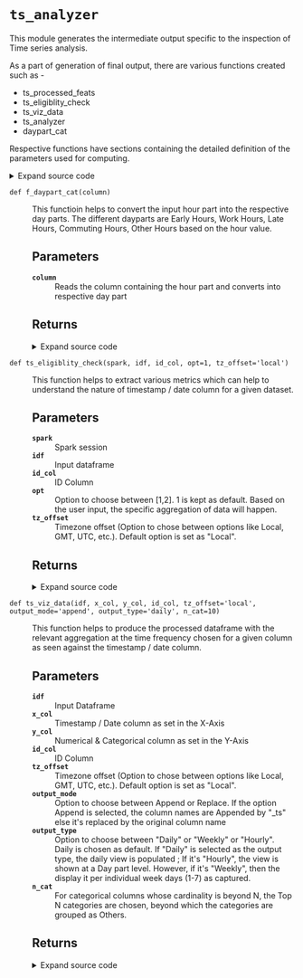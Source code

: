 # <code>ts_analyzer</code>
<p>This module generates the intermediate output specific to the inspection of Time series analysis. </p>
<p>As a part of generation of final output, there are various functions created such as - </p>
<ul>
<li>ts_processed_feats</li>
<li>ts_eligiblity_check</li>
<li>ts_viz_data</li>
<li>ts_analyzer</li>
<li>daypart_cat</li>
</ul>
<p>Respective functions have sections containing the detailed definition of the parameters used for computing.</p>
<details class="source">
<summary>
<span>Expand source code</span>
</summary>
<pre>
```python
# coding=utf-8

"""This module generates the intermediate output specific to the inspection of Time series analysis. 

As a part of generation of final output, there are various functions created such as - 

- ts_processed_feats
- ts_eligiblity_check
- ts_viz_data
- ts_analyzer
- daypart_cat

Respective functions have sections containing the detailed definition of the parameters used for computing.

"""

import pyspark
import datetime
from pyspark.sql import functions as F
from pyspark.sql import types as T
from pyspark.sql import Window
from loguru import logger
import calendar
from anovos.shared.utils import attributeType_segregation, ends_with
from anovos.data_analyzer.stats_generator import measures_of_percentiles
from anovos.data_ingest.ts_auto_detection import ts_preprocess
from anovos.data_transformer.datetime import (
    timeUnits_extraction,
    unix_to_timestamp,
    lagged_ts,
)

import csv
import io
import os
import re
import warnings
import subprocess
from pathlib import Path
import dateutil.parser
from statsmodels.tsa.seasonal import seasonal_decompose
import pandas as pd
import numpy as np


def daypart_cat(column):

    """
    This functioin helps to convert the input hour part into the respective day parts. The different dayparts are Early Hours, Work Hours, Late Hours, Commuting Hours, Other Hours based on the hour value.

    Parameters
    ----------

    column
        Reads the column containing the hour part and converts into respective day part

    Returns
    -------
    """

    # calculate hour buckets after adding local timezone

    if column is None:
        return "Missing_NA"
    elif (column >= 4) and (column < 7):
        return "early_hours"
    elif (column >= 10) and (column < 17):
        return "work_hours"
    elif (column >= 23) or (column < 4):
        return "late_hours"
    elif ((column >= 7) and (column < 10)) or ((column >= 17) and (column < 20)):
        return "commuting_hours"
    else:
        return "other_hours"


f_daypart_cat = F.udf(daypart_cat, T.StringType())


def ts_processed_feats(idf, col, id_col, tz, cnt_row, cnt_unique_id):

    """
    This function helps to extract time units from the input dataframe on a processed column being timestamp / date.

    Parameters
    ----------

    idf
        Input dataframe
    col
        Column belonging to timestamp / date
    id_col
        ID column
    tz
        Timezone offset
    cnt_row
        Count of rows present in the Input dataframe
    cnt_unique_id
        Count of unique records present in the Input dataframe

    Returns
    -------
    """

    if cnt_row == cnt_unique_id:

        odf = (
            timeUnits_extraction(
                idf,
                col,
                "all",
                output_mode="append",
            )
            .withColumn("yyyymmdd_col", F.to_date(col))
            .orderBy("yyyymmdd_col")
            .withColumn("daypart_cat", f_daypart_cat(F.col(col + "_hour")))
            .withColumn(
                "week_cat",
                F.when(F.col(col + "_dayofweek") > 5, F.lit("weekend")).otherwise(
                    "weekday"
                ),
            )
            .withColumnRenamed(col + "_dayofweek", "dow")
        )

        return odf

    else:

        odf = (
            timeUnits_extraction(
                idf,
                col,
                "all",
                output_mode="append",
            )
            .withColumn("yyyymmdd_col", F.to_date(col))
            .orderBy(id_col, "yyyymmdd_col")
            .withColumn("daypart_cat", f_daypart_cat(F.col(col + "_hour")))
            .withColumn(
                "week_cat",
                F.when(F.col(col + "_dayofweek") > 5, F.lit("weekend")).otherwise(
                    "weekday"
                ),
            )
            .withColumnRenamed(col + "_dayofweek", "dow")
        )

        return odf


def ts_eligiblity_check(spark, idf, id_col, opt=1, tz_offset="local"):

    """
    This function helps to extract various metrics which can help to understand the nature of timestamp / date column for a given dataset.

    Parameters
    ----------

    spark
        Spark session
    idf
        Input dataframe
    id_col
        ID Column
    opt
        Option to choose between [1,2]. 1 is kept as default. Based on the user input, the specific aggregation of data will happen.
    tz_offset
        Timezone offset (Option to chose between options like Local, GMT, UTC, etc.). Default option is set as "Local".

    Returns
    -------
    """

    lagged_df = lagged_ts(
        idf.select("yyyymmdd_col").distinct().orderBy("yyyymmdd_col"),
        "yyyymmdd_col",
        lag=1,
        tsdiff_unit="days",
        output_mode="append",
    ).orderBy("yyyymmdd_col")

    diff_lagged_df = list(
        np.around(
            lagged_df.withColumn(
                "daydiff", F.datediff("yyyymmdd_col", "yyyymmdd_col_lag1")
            )
            .where(F.col("daydiff").isNotNull())
            .groupBy()
            .agg(
                F.mean("daydiff").alias("mean"),
                F.variance("daydiff").alias("variance"),
                F.stddev("daydiff").alias("stdev"),
            )
            .withColumn("coef_of_var_lag", F.col("stdev") / F.col("mean"))
            .rdd.flatMap(lambda x: x)
            .collect(),
            3,
        )
    )

    p1 = measures_of_percentiles(
        spark,
        idf.groupBy(id_col).agg(F.countDistinct("yyyymmdd_col").alias("id_date_pair")),
        list_of_cols="id_date_pair",
    )
    p2 = measures_of_percentiles(
        spark,
        idf.groupBy("yyyymmdd_col").agg(F.countDistinct(id_col).alias("date_id_pair")),
        list_of_cols="date_id_pair",
    )

    if opt == 1:

        odf = p1.union(p2).toPandas()

        return odf

    else:

        odf = idf
        m = (
            odf.groupBy("yyyymmdd_col")
            .count()
            .orderBy("count", ascending=False)
            .collect()
        )
        mode = str(m[0][0]) + " [" + str(m[0][1]) + "]"
        missing_vals = odf.where(F.col("yyyymmdd_col").isNull()).count()
        odf = (
            odf.groupBy()
            .agg(
                F.countDistinct("yyyymmdd_col").alias("count_unique_dates"),
                F.min("yyyymmdd_col").alias("min_date"),
                F.max("yyyymmdd_col").alias("max_date"),
            )
            .withColumn("modal_date", F.lit(mode))
            .withColumn("date_diff", F.datediff("max_date", "min_date"))
            .withColumn("missing_date", F.lit(missing_vals))
            .withColumn("mean", F.lit(diff_lagged_df[0]))
            .withColumn("variance", F.lit(diff_lagged_df[1]))
            .withColumn("stdev", F.lit(diff_lagged_df[2]))
            .withColumn("cov", F.lit(diff_lagged_df[3]))
            .toPandas()
        )

        return odf


def ts_viz_data(
    idf,
    x_col,
    y_col,
    id_col,
    tz_offset="local",
    output_mode="append",
    output_type="daily",
    n_cat=10,
):

    """

    This function helps to produce the processed dataframe with the relevant aggregation at the time frequency chosen for a given column as seen against the timestamp / date column.

    Parameters
    ----------

    idf
        Input Dataframe
    x_col
        Timestamp / Date column as set in the X-Axis
    y_col
        Numerical & Categorical column as set in the Y-Axis
    id_col
        ID Column
    tz_offset
        Timezone offset (Option to chose between options like Local, GMT, UTC, etc.). Default option is set as "Local".
    output_mode
        Option to choose between Append or Replace. If the option Append is selected, the column names are Appended by "_ts" else it's replaced by the original column name
    output_type
        Option to choose between "Daily" or "Weekly" or "Hourly". Daily is chosen as default. If "Daily" is selected as the output type, the daily view is populated ; If it's "Hourly", the view is shown at a Day part level. However, if it's "Weekly", then the display it per individual week days (1-7) as captured.
    n_cat
        For categorical columns whose cardinality is beyond N, the Top N categories are chosen, beyond which the categories are grouped as Others.

    Returns
    -------
    """

    y_col_org = y_col
    y_col = y_col.replace("-", "_")
    idf = idf.withColumnRenamed(y_col_org, y_col)

    for i in idf.dtypes:

        if y_col == i[0]:
            y_col_dtype = i[1]

    if y_col_dtype == "string":

        top_cat = list(
            idf.groupBy(y_col)
            .count()
            .orderBy("count", ascending=False)
            .limit(int(n_cat))
            .select(y_col)
            .toPandas()[y_col]
            .values
        )
        idf = idf.withColumn(
            y_col,
            F.when(F.col(y_col).isin(top_cat), F.col(y_col)).otherwise(F.lit("Others")),
        )

        if output_type == "daily":

            odf = (
                idf.groupBy(y_col, "yyyymmdd_col")
                .agg(F.count(y_col).alias("count"))
                .orderBy("yyyymmdd_col")
                .withColumnRenamed("yyyymmdd_col", x_col)
                .withColumnRenamed(y_col, y_col_org)
                .toPandas()
            )

        elif output_type == "hourly":

            odf = (
                idf.groupBy(y_col, "daypart_cat")
                .agg(F.count(y_col).alias("count"))
                .orderBy("daypart_cat")
                .withColumnRenamed(y_col, y_col_org)
                .toPandas()
            )

        elif output_type == "weekly":

            odf = (
                idf.groupBy(y_col, "dow")
                .agg(F.count(y_col).alias("count"))
                .orderBy("dow")
                .withColumnRenamed(y_col, y_col_org)
                .toPandas()
            )

        return odf

    else:

        if output_type == "daily":

            odf = (
                idf.groupBy("yyyymmdd_col")
                .agg(
                    F.min(y_col).alias("min"),
                    F.max(y_col).alias("max"),
                    F.mean(y_col).alias("mean"),
                    F.expr("percentile(" + y_col + ", array(0.5))")[0].alias("median"),
                )
                .orderBy("yyyymmdd_col")
                .withColumnRenamed("yyyymmdd_col", x_col)
                .withColumnRenamed(y_col, y_col_org)
                .toPandas()
            )

        elif output_type == "hourly":

            odf = (
                idf.groupBy("daypart_cat")
                .agg(
                    F.min(y_col).alias("min"),
                    F.max(y_col).alias("max"),
                    F.mean(y_col).alias("mean"),
                    F.expr("percentile(" + y_col + ", array(0.5))")[0].alias("median"),
                )
                .orderBy("daypart_cat")
                .withColumnRenamed(y_col, y_col_org)
                .toPandas()
            )

        elif output_type == "weekly":

            odf = (
                idf.groupBy("dow")
                .agg(
                    F.min(y_col).alias("min"),
                    F.max(y_col).alias("max"),
                    F.mean(y_col).alias("mean"),
                    F.expr("percentile(" + y_col + ", array(0.5))")[0].alias("median"),
                )
                .orderBy("dow")
                .withColumnRenamed(y_col, y_col_org)
                .toPandas()
            )

        return odf


def ts_analyzer(
    spark,
    idf,
    id_col,
    max_days,
    output_path,
    output_type="daily",
    tz_offset="local",
    run_type="local",
):

    """

    This function helps to produce the processed output in an aggregate form considering the input dataframe with processed timestamp / date column. The aggregation happens across Mean, Median, Min & Max for the Numerical / Categorical column.

    Parameters
    ----------

    spark
        Spark session
    idf
        Input Dataframe
    id_col
        ID Column
    max_days
        Max days upto which the data will be aggregated. If we've a dataset containing a timestamp / date field with very high number of unique dates (Let's say beyond 20 years worth of daily data), a maximum days value chosen basis which the latest output is displayed.
    output_path
        Output path where the intermediate data is going to be saved
    output_type
        Option to choose between "Daily" or "Weekly" or "Hourly". Daily is chosen as default. If "Daily" is selected as the output type, the daily view is populated ; If it's "Hourly", the view is shown at a Day part level. However, if it's "Weekly", then the display it per individual week days (1-7) as captured.
    tz_offset
        Timezone offset (Option to chose between options like Local, GMT, UTC, etc.). Default option is set as "Local".
    run_type
        Option to choose between run type "Local" or "EMR" or "Azure" basis the user flexibility. Default option is set as "Local".

    Returns
    -------
    """

    if run_type == "local":
        local_path = output_path
    else:
        local_path = "report_stats"

    Path(local_path).mkdir(parents=True, exist_ok=True)

    num_cols, cat_cols, other_cols = attributeType_segregation(idf)

    num_cols = [x for x in num_cols if x not in [id_col]]
    cat_cols = [x for x in cat_cols if x not in [id_col]]

    ts_loop_cols_post = [x[0] for x in idf.dtypes if x[1] in ["timestamp", "date"]]

    cnt_row = idf.count()
    cnt_unique_id = idf.select(id_col).distinct().count()

    for i in ts_loop_cols_post:

        ts_processed_feat_df = ts_processed_feats(
            idf, i, id_col, tz_offset, cnt_row, cnt_unique_id
        )
        ts_processed_feat_df.persist(pyspark.StorageLevel.DISK_ONLY)

        # for j in range(1, 3):
        #     f = ts_eligiblity_check(
        #         spark,
        #         ts_processed_feat_df,
        #         id_col=id_col,
        #         opt=j,
        #         tz_offset=tz_offset,
        #     )
        #     f.to_csv(
        #         ends_with(local_path) + "stats_" + str(i) + "_" + str(j) + ".csv",
        #         index=False,
        #     )

        f1 = ts_eligiblity_check(
            spark, ts_processed_feat_df, id_col=id_col, opt=1, tz_offset=tz_offset
        )
        f1.to_csv(
            ends_with(local_path) + "stats_" + str(i) + "_" + str(1) + ".csv",
            index=False,
        )

        f2 = ts_eligiblity_check(
            spark, ts_processed_feat_df, id_col=id_col, opt=2, tz_offset=tz_offset
        )
        f2.to_csv(
            ends_with(local_path) + "stats_" + str(i) + "_" + str(2) + ".csv",
            index=False,
        )

        for k in [num_cols, cat_cols]:
            for l in k:
                for m in [output_type]:
                    f = (
                        ts_viz_data(
                            ts_processed_feat_df,
                            i,
                            l,
                            id_col=id_col,
                            tz_offset=tz_offset,
                            output_mode="append",
                            output_type=m,
                            n_cat=10,
                        )
                        .tail(int(max_days))
                        .dropna()
                    )
                    f.to_csv(
                        ends_with(local_path) + i + "_" + l + "_" + m + ".csv",
                        index=False,
                    )
        ts_processed_feat_df.unpersist()

    if run_type == "emr":
        bash_cmd = (
            "aws s3 cp --recursive "
            + ends_with(local_path)
            + " "
            + ends_with(output_path)
        )
        output = subprocess.check_output(["bash", "-c", bash_cmd])
```
</pre>
</details>
## Functions
<dl>
<dt id="anovos.data_analyzer.ts_analyzer.daypart_cat"><code class="name flex hljs csharp">
<span class="k">def</span> <span class="nf"><span class="ident">daypart_cat</span></span>(<span class="n">column)</span>
</code></dt>
<dd>
<div class="desc"><p>This functioin helps to convert the input hour part into the respective day parts. The different dayparts are Early Hours, Work Hours, Late Hours, Commuting Hours, Other Hours based on the hour value.</p>
<h2 id="parameters">Parameters</h2>
<dl>
<dt><strong><code>column</code></strong></dt>
<dd>Reads the column containing the hour part and converts into respective day part</dd>
</dl>
<h2 id="returns">Returns</h2></div>
<details class="source">
<summary>
<span>Expand source code</span>
</summary>
<pre>
```python
def daypart_cat(column):

    """
    This functioin helps to convert the input hour part into the respective day parts. The different dayparts are Early Hours, Work Hours, Late Hours, Commuting Hours, Other Hours based on the hour value.

    Parameters
    ----------

    column
        Reads the column containing the hour part and converts into respective day part

    Returns
    -------
    """

    # calculate hour buckets after adding local timezone

    if column is None:
        return "Missing_NA"
    elif (column >= 4) and (column < 7):
        return "early_hours"
    elif (column >= 10) and (column < 17):
        return "work_hours"
    elif (column >= 23) or (column < 4):
        return "late_hours"
    elif ((column >= 7) and (column < 10)) or ((column >= 17) and (column < 20)):
        return "commuting_hours"
    else:
        return "other_hours"
```
</pre>
</details>
</dd>
<dt id="anovos.data_analyzer.ts_analyzer.f_daypart_cat"><code class="name flex hljs csharp">
<span class="k">def</span> <span class="nf"><span class="ident">f_daypart_cat</span></span>(<span class="n">column)</span>
</code></dt>
<dd>
<div class="desc"><p>This functioin helps to convert the input hour part into the respective day parts. The different dayparts are Early Hours, Work Hours, Late Hours, Commuting Hours, Other Hours based on the hour value.</p>
<h2 id="parameters">Parameters</h2>
<dl>
<dt><strong><code>column</code></strong></dt>
<dd>Reads the column containing the hour part and converts into respective day part</dd>
</dl>
<h2 id="returns">Returns</h2></div>
<details class="source">
<summary>
<span>Expand source code</span>
</summary>
<pre>
```python
def daypart_cat(column):

    """
    This functioin helps to convert the input hour part into the respective day parts. The different dayparts are Early Hours, Work Hours, Late Hours, Commuting Hours, Other Hours based on the hour value.

    Parameters
    ----------

    column
        Reads the column containing the hour part and converts into respective day part

    Returns
    -------
    """

    # calculate hour buckets after adding local timezone

    if column is None:
        return "Missing_NA"
    elif (column >= 4) and (column < 7):
        return "early_hours"
    elif (column >= 10) and (column < 17):
        return "work_hours"
    elif (column >= 23) or (column < 4):
        return "late_hours"
    elif ((column >= 7) and (column < 10)) or ((column >= 17) and (column < 20)):
        return "commuting_hours"
    else:
        return "other_hours"
```
</pre>
</details>
</dd>
<dt id="anovos.data_analyzer.ts_analyzer.ts_analyzer"><code class="name flex hljs csharp">
<span class="k">def</span> <span class="nf"><span class="ident">ts_analyzer</span></span>(<span class="n">spark, idf, id_col, max_days, output_path, output_type='daily', tz_offset='local', run_type='local')</span>
</code></dt>
<dd>
<div class="desc"><p>This function helps to produce the processed output in an aggregate form considering the input dataframe with processed timestamp / date column. The aggregation happens across Mean, Median, Min &amp; Max for the Numerical / Categorical column.</p>
<h2 id="parameters">Parameters</h2>
<dl>
<dt><strong><code>spark</code></strong></dt>
<dd>Spark session</dd>
<dt><strong><code>idf</code></strong></dt>
<dd>Input Dataframe</dd>
<dt><strong><code>id_col</code></strong></dt>
<dd>ID Column</dd>
<dt><strong><code>max_days</code></strong></dt>
<dd>Max days upto which the data will be aggregated. If we've a dataset containing a timestamp / date field with very high number of unique dates (Let's say beyond 20 years worth of daily data), a maximum days value chosen basis which the latest output is displayed.</dd>
<dt><strong><code>output_path</code></strong></dt>
<dd>Output path where the intermediate data is going to be saved</dd>
<dt><strong><code>output_type</code></strong></dt>
<dd>Option to choose between "Daily" or "Weekly" or "Hourly". Daily is chosen as default. If "Daily" is selected as the output type, the daily view is populated ; If it's "Hourly", the view is shown at a Day part level. However, if it's "Weekly", then the display it per individual week days (1-7) as captured.</dd>
<dt><strong><code>tz_offset</code></strong></dt>
<dd>Timezone offset (Option to chose between options like Local, GMT, UTC, etc.). Default option is set as "Local".</dd>
<dt><strong><code>run_type</code></strong></dt>
<dd>Option to choose between run type "Local" or "EMR" or "Azure" basis the user flexibility. Default option is set as "Local".</dd>
</dl>
<h2 id="returns">Returns</h2></div>
<details class="source">
<summary>
<span>Expand source code</span>
</summary>
<pre>
```python
def ts_analyzer(
    spark,
    idf,
    id_col,
    max_days,
    output_path,
    output_type="daily",
    tz_offset="local",
    run_type="local",
):

    """

    This function helps to produce the processed output in an aggregate form considering the input dataframe with processed timestamp / date column. The aggregation happens across Mean, Median, Min & Max for the Numerical / Categorical column.

    Parameters
    ----------

    spark
        Spark session
    idf
        Input Dataframe
    id_col
        ID Column
    max_days
        Max days upto which the data will be aggregated. If we've a dataset containing a timestamp / date field with very high number of unique dates (Let's say beyond 20 years worth of daily data), a maximum days value chosen basis which the latest output is displayed.
    output_path
        Output path where the intermediate data is going to be saved
    output_type
        Option to choose between "Daily" or "Weekly" or "Hourly". Daily is chosen as default. If "Daily" is selected as the output type, the daily view is populated ; If it's "Hourly", the view is shown at a Day part level. However, if it's "Weekly", then the display it per individual week days (1-7) as captured.
    tz_offset
        Timezone offset (Option to chose between options like Local, GMT, UTC, etc.). Default option is set as "Local".
    run_type
        Option to choose between run type "Local" or "EMR" or "Azure" basis the user flexibility. Default option is set as "Local".

    Returns
    -------
    """

    if run_type == "local":
        local_path = output_path
    else:
        local_path = "report_stats"

    Path(local_path).mkdir(parents=True, exist_ok=True)

    num_cols, cat_cols, other_cols = attributeType_segregation(idf)

    num_cols = [x for x in num_cols if x not in [id_col]]
    cat_cols = [x for x in cat_cols if x not in [id_col]]

    ts_loop_cols_post = [x[0] for x in idf.dtypes if x[1] in ["timestamp", "date"]]

    cnt_row = idf.count()
    cnt_unique_id = idf.select(id_col).distinct().count()

    for i in ts_loop_cols_post:

        ts_processed_feat_df = ts_processed_feats(
            idf, i, id_col, tz_offset, cnt_row, cnt_unique_id
        )
        ts_processed_feat_df.persist(pyspark.StorageLevel.DISK_ONLY)

        # for j in range(1, 3):
        #     f = ts_eligiblity_check(
        #         spark,
        #         ts_processed_feat_df,
        #         id_col=id_col,
        #         opt=j,
        #         tz_offset=tz_offset,
        #     )
        #     f.to_csv(
        #         ends_with(local_path) + "stats_" + str(i) + "_" + str(j) + ".csv",
        #         index=False,
        #     )

        f1 = ts_eligiblity_check(
            spark, ts_processed_feat_df, id_col=id_col, opt=1, tz_offset=tz_offset
        )
        f1.to_csv(
            ends_with(local_path) + "stats_" + str(i) + "_" + str(1) + ".csv",
            index=False,
        )

        f2 = ts_eligiblity_check(
            spark, ts_processed_feat_df, id_col=id_col, opt=2, tz_offset=tz_offset
        )
        f2.to_csv(
            ends_with(local_path) + "stats_" + str(i) + "_" + str(2) + ".csv",
            index=False,
        )

        for k in [num_cols, cat_cols]:
            for l in k:
                for m in [output_type]:
                    f = (
                        ts_viz_data(
                            ts_processed_feat_df,
                            i,
                            l,
                            id_col=id_col,
                            tz_offset=tz_offset,
                            output_mode="append",
                            output_type=m,
                            n_cat=10,
                        )
                        .tail(int(max_days))
                        .dropna()
                    )
                    f.to_csv(
                        ends_with(local_path) + i + "_" + l + "_" + m + ".csv",
                        index=False,
                    )
        ts_processed_feat_df.unpersist()

    if run_type == "emr":
        bash_cmd = (
            "aws s3 cp --recursive "
            + ends_with(local_path)
            + " "
            + ends_with(output_path)
        )
        output = subprocess.check_output(["bash", "-c", bash_cmd])
```
</pre>
</details>
</dd>
<dt id="anovos.data_analyzer.ts_analyzer.ts_eligiblity_check"><code class="name flex hljs csharp">
<span class="k">def</span> <span class="nf"><span class="ident">ts_eligiblity_check</span></span>(<span class="n">spark, idf, id_col, opt=1, tz_offset='local')</span>
</code></dt>
<dd>
<div class="desc"><p>This function helps to extract various metrics which can help to understand the nature of timestamp / date column for a given dataset.</p>
<h2 id="parameters">Parameters</h2>
<dl>
<dt><strong><code>spark</code></strong></dt>
<dd>Spark session</dd>
<dt><strong><code>idf</code></strong></dt>
<dd>Input dataframe</dd>
<dt><strong><code>id_col</code></strong></dt>
<dd>ID Column</dd>
<dt><strong><code>opt</code></strong></dt>
<dd>Option to choose between [1,2]. 1 is kept as default. Based on the user input, the specific aggregation of data will happen.</dd>
<dt><strong><code>tz_offset</code></strong></dt>
<dd>Timezone offset (Option to chose between options like Local, GMT, UTC, etc.). Default option is set as "Local".</dd>
</dl>
<h2 id="returns">Returns</h2></div>
<details class="source">
<summary>
<span>Expand source code</span>
</summary>
<pre>
```python
def ts_eligiblity_check(spark, idf, id_col, opt=1, tz_offset="local"):

    """
    This function helps to extract various metrics which can help to understand the nature of timestamp / date column for a given dataset.

    Parameters
    ----------

    spark
        Spark session
    idf
        Input dataframe
    id_col
        ID Column
    opt
        Option to choose between [1,2]. 1 is kept as default. Based on the user input, the specific aggregation of data will happen.
    tz_offset
        Timezone offset (Option to chose between options like Local, GMT, UTC, etc.). Default option is set as "Local".

    Returns
    -------
    """

    lagged_df = lagged_ts(
        idf.select("yyyymmdd_col").distinct().orderBy("yyyymmdd_col"),
        "yyyymmdd_col",
        lag=1,
        tsdiff_unit="days",
        output_mode="append",
    ).orderBy("yyyymmdd_col")

    diff_lagged_df = list(
        np.around(
            lagged_df.withColumn(
                "daydiff", F.datediff("yyyymmdd_col", "yyyymmdd_col_lag1")
            )
            .where(F.col("daydiff").isNotNull())
            .groupBy()
            .agg(
                F.mean("daydiff").alias("mean"),
                F.variance("daydiff").alias("variance"),
                F.stddev("daydiff").alias("stdev"),
            )
            .withColumn("coef_of_var_lag", F.col("stdev") / F.col("mean"))
            .rdd.flatMap(lambda x: x)
            .collect(),
            3,
        )
    )

    p1 = measures_of_percentiles(
        spark,
        idf.groupBy(id_col).agg(F.countDistinct("yyyymmdd_col").alias("id_date_pair")),
        list_of_cols="id_date_pair",
    )
    p2 = measures_of_percentiles(
        spark,
        idf.groupBy("yyyymmdd_col").agg(F.countDistinct(id_col).alias("date_id_pair")),
        list_of_cols="date_id_pair",
    )

    if opt == 1:

        odf = p1.union(p2).toPandas()

        return odf

    else:

        odf = idf
        m = (
            odf.groupBy("yyyymmdd_col")
            .count()
            .orderBy("count", ascending=False)
            .collect()
        )
        mode = str(m[0][0]) + " [" + str(m[0][1]) + "]"
        missing_vals = odf.where(F.col("yyyymmdd_col").isNull()).count()
        odf = (
            odf.groupBy()
            .agg(
                F.countDistinct("yyyymmdd_col").alias("count_unique_dates"),
                F.min("yyyymmdd_col").alias("min_date"),
                F.max("yyyymmdd_col").alias("max_date"),
            )
            .withColumn("modal_date", F.lit(mode))
            .withColumn("date_diff", F.datediff("max_date", "min_date"))
            .withColumn("missing_date", F.lit(missing_vals))
            .withColumn("mean", F.lit(diff_lagged_df[0]))
            .withColumn("variance", F.lit(diff_lagged_df[1]))
            .withColumn("stdev", F.lit(diff_lagged_df[2]))
            .withColumn("cov", F.lit(diff_lagged_df[3]))
            .toPandas()
        )

        return odf
```
</pre>
</details>
</dd>
<dt id="anovos.data_analyzer.ts_analyzer.ts_processed_feats"><code class="name flex hljs csharp">
<span class="k">def</span> <span class="nf"><span class="ident">ts_processed_feats</span></span>(<span class="n">idf, col, id_col, tz, cnt_row, cnt_unique_id)</span>
</code></dt>
<dd>
<div class="desc"><p>This function helps to extract time units from the input dataframe on a processed column being timestamp / date.</p>
<h2 id="parameters">Parameters</h2>
<dl>
<dt><strong><code>idf</code></strong></dt>
<dd>Input dataframe</dd>
<dt><strong><code>col</code></strong></dt>
<dd>Column belonging to timestamp / date</dd>
<dt><strong><code>id_col</code></strong></dt>
<dd>ID column</dd>
<dt><strong><code>tz</code></strong></dt>
<dd>Timezone offset</dd>
<dt><strong><code>cnt_row</code></strong></dt>
<dd>Count of rows present in the Input dataframe</dd>
<dt><strong><code>cnt_unique_id</code></strong></dt>
<dd>Count of unique records present in the Input dataframe</dd>
</dl>
<h2 id="returns">Returns</h2></div>
<details class="source">
<summary>
<span>Expand source code</span>
</summary>
<pre>
```python
def ts_processed_feats(idf, col, id_col, tz, cnt_row, cnt_unique_id):

    """
    This function helps to extract time units from the input dataframe on a processed column being timestamp / date.

    Parameters
    ----------

    idf
        Input dataframe
    col
        Column belonging to timestamp / date
    id_col
        ID column
    tz
        Timezone offset
    cnt_row
        Count of rows present in the Input dataframe
    cnt_unique_id
        Count of unique records present in the Input dataframe

    Returns
    -------
    """

    if cnt_row == cnt_unique_id:

        odf = (
            timeUnits_extraction(
                idf,
                col,
                "all",
                output_mode="append",
            )
            .withColumn("yyyymmdd_col", F.to_date(col))
            .orderBy("yyyymmdd_col")
            .withColumn("daypart_cat", f_daypart_cat(F.col(col + "_hour")))
            .withColumn(
                "week_cat",
                F.when(F.col(col + "_dayofweek") > 5, F.lit("weekend")).otherwise(
                    "weekday"
                ),
            )
            .withColumnRenamed(col + "_dayofweek", "dow")
        )

        return odf

    else:

        odf = (
            timeUnits_extraction(
                idf,
                col,
                "all",
                output_mode="append",
            )
            .withColumn("yyyymmdd_col", F.to_date(col))
            .orderBy(id_col, "yyyymmdd_col")
            .withColumn("daypart_cat", f_daypart_cat(F.col(col + "_hour")))
            .withColumn(
                "week_cat",
                F.when(F.col(col + "_dayofweek") > 5, F.lit("weekend")).otherwise(
                    "weekday"
                ),
            )
            .withColumnRenamed(col + "_dayofweek", "dow")
        )

        return odf
```
</pre>
</details>
</dd>
<dt id="anovos.data_analyzer.ts_analyzer.ts_viz_data"><code class="name flex hljs csharp">
<span class="k">def</span> <span class="nf"><span class="ident">ts_viz_data</span></span>(<span class="n">idf, x_col, y_col, id_col, tz_offset='local', output_mode='append', output_type='daily', n_cat=10)</span>
</code></dt>
<dd>
<div class="desc"><p>This function helps to produce the processed dataframe with the relevant aggregation at the time frequency chosen for a given column as seen against the timestamp / date column.</p>
<h2 id="parameters">Parameters</h2>
<dl>
<dt><strong><code>idf</code></strong></dt>
<dd>Input Dataframe</dd>
<dt><strong><code>x_col</code></strong></dt>
<dd>Timestamp / Date column as set in the X-Axis</dd>
<dt><strong><code>y_col</code></strong></dt>
<dd>Numerical &amp; Categorical column as set in the Y-Axis</dd>
<dt><strong><code>id_col</code></strong></dt>
<dd>ID Column</dd>
<dt><strong><code>tz_offset</code></strong></dt>
<dd>Timezone offset (Option to chose between options like Local, GMT, UTC, etc.). Default option is set as "Local".</dd>
<dt><strong><code>output_mode</code></strong></dt>
<dd>Option to choose between Append or Replace. If the option Append is selected, the column names are Appended by "_ts" else it's replaced by the original column name</dd>
<dt><strong><code>output_type</code></strong></dt>
<dd>Option to choose between "Daily" or "Weekly" or "Hourly". Daily is chosen as default. If "Daily" is selected as the output type, the daily view is populated ; If it's "Hourly", the view is shown at a Day part level. However, if it's "Weekly", then the display it per individual week days (1-7) as captured.</dd>
<dt><strong><code>n_cat</code></strong></dt>
<dd>For categorical columns whose cardinality is beyond N, the Top N categories are chosen, beyond which the categories are grouped as Others.</dd>
</dl>
<h2 id="returns">Returns</h2></div>
<details class="source">
<summary>
<span>Expand source code</span>
</summary>
<pre>
```python
def ts_viz_data(
    idf,
    x_col,
    y_col,
    id_col,
    tz_offset="local",
    output_mode="append",
    output_type="daily",
    n_cat=10,
):

    """

    This function helps to produce the processed dataframe with the relevant aggregation at the time frequency chosen for a given column as seen against the timestamp / date column.

    Parameters
    ----------

    idf
        Input Dataframe
    x_col
        Timestamp / Date column as set in the X-Axis
    y_col
        Numerical & Categorical column as set in the Y-Axis
    id_col
        ID Column
    tz_offset
        Timezone offset (Option to chose between options like Local, GMT, UTC, etc.). Default option is set as "Local".
    output_mode
        Option to choose between Append or Replace. If the option Append is selected, the column names are Appended by "_ts" else it's replaced by the original column name
    output_type
        Option to choose between "Daily" or "Weekly" or "Hourly". Daily is chosen as default. If "Daily" is selected as the output type, the daily view is populated ; If it's "Hourly", the view is shown at a Day part level. However, if it's "Weekly", then the display it per individual week days (1-7) as captured.
    n_cat
        For categorical columns whose cardinality is beyond N, the Top N categories are chosen, beyond which the categories are grouped as Others.

    Returns
    -------
    """

    y_col_org = y_col
    y_col = y_col.replace("-", "_")
    idf = idf.withColumnRenamed(y_col_org, y_col)

    for i in idf.dtypes:

        if y_col == i[0]:
            y_col_dtype = i[1]

    if y_col_dtype == "string":

        top_cat = list(
            idf.groupBy(y_col)
            .count()
            .orderBy("count", ascending=False)
            .limit(int(n_cat))
            .select(y_col)
            .toPandas()[y_col]
            .values
        )
        idf = idf.withColumn(
            y_col,
            F.when(F.col(y_col).isin(top_cat), F.col(y_col)).otherwise(F.lit("Others")),
        )

        if output_type == "daily":

            odf = (
                idf.groupBy(y_col, "yyyymmdd_col")
                .agg(F.count(y_col).alias("count"))
                .orderBy("yyyymmdd_col")
                .withColumnRenamed("yyyymmdd_col", x_col)
                .withColumnRenamed(y_col, y_col_org)
                .toPandas()
            )

        elif output_type == "hourly":

            odf = (
                idf.groupBy(y_col, "daypart_cat")
                .agg(F.count(y_col).alias("count"))
                .orderBy("daypart_cat")
                .withColumnRenamed(y_col, y_col_org)
                .toPandas()
            )

        elif output_type == "weekly":

            odf = (
                idf.groupBy(y_col, "dow")
                .agg(F.count(y_col).alias("count"))
                .orderBy("dow")
                .withColumnRenamed(y_col, y_col_org)
                .toPandas()
            )

        return odf

    else:

        if output_type == "daily":

            odf = (
                idf.groupBy("yyyymmdd_col")
                .agg(
                    F.min(y_col).alias("min"),
                    F.max(y_col).alias("max"),
                    F.mean(y_col).alias("mean"),
                    F.expr("percentile(" + y_col + ", array(0.5))")[0].alias("median"),
                )
                .orderBy("yyyymmdd_col")
                .withColumnRenamed("yyyymmdd_col", x_col)
                .withColumnRenamed(y_col, y_col_org)
                .toPandas()
            )

        elif output_type == "hourly":

            odf = (
                idf.groupBy("daypart_cat")
                .agg(
                    F.min(y_col).alias("min"),
                    F.max(y_col).alias("max"),
                    F.mean(y_col).alias("mean"),
                    F.expr("percentile(" + y_col + ", array(0.5))")[0].alias("median"),
                )
                .orderBy("daypart_cat")
                .withColumnRenamed(y_col, y_col_org)
                .toPandas()
            )

        elif output_type == "weekly":

            odf = (
                idf.groupBy("dow")
                .agg(
                    F.min(y_col).alias("min"),
                    F.max(y_col).alias("max"),
                    F.mean(y_col).alias("mean"),
                    F.expr("percentile(" + y_col + ", array(0.5))")[0].alias("median"),
                )
                .orderBy("dow")
                .withColumnRenamed(y_col, y_col_org)
                .toPandas()
            )

        return odf
```
</pre>
</details>
</dd>
</dl>